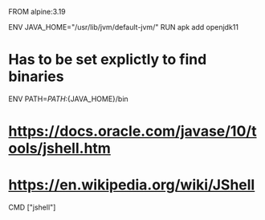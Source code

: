 FROM alpine:3.19


ENV JAVA_HOME="/usr/lib/jvm/default-jvm/"
RUN apk add openjdk11

# Has to be set explictly to find binaries
ENV PATH=$PATH:${JAVA_HOME}/bin

# https://docs.oracle.com/javase/10/tools/jshell.htm
# https://en.wikipedia.org/wiki/JShell
CMD ["jshell"]

